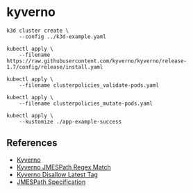 # kyverno

```
k3d cluster create \
    --config ../k3d-example.yaml

kubectl apply \
    --filename https://raw.githubusercontent.com/kyverno/kyverno/release-1.7/config/release/install.yaml

kubectl apply \
    --filename clusterpolicies_validate-pods.yaml

kubectl apply \
    --filename clusterpolicies_mutate-pods.yaml
```

```
kubectl apply \
    --kustomize ./app-example-success
```

## References

* [Kyverno](https://kyverno.io/docs/)
* [Kyverno JMESPath Regex Match](https://kyverno.io/docs/writing-policies/jmespath/#regex_match)
* [Kyverno Disallow Latest Tag](https://kyverno.io/policies/best-practices/disallow_latest_tag/disallow_latest_tag/)
* [JMESPath Specification](https://jmespath.org/specification.html)
